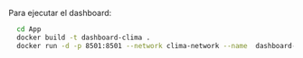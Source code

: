 Para ejecutar el dashboard:

```sh
  cd App
  docker build -t dashboard-clima . 
  docker run -d -p 8501:8501 --network clima-network --name  dashboard-clima --restart always  dashboard-clima
``` 